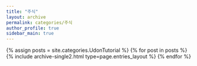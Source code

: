 ```yaml
---
title: "주식"
layout: archive
permalink: categories/주식
author_profile: true
sidebar_main: true
---
```


{% assign posts = site.categories.UdonTutorial %}
{% for post in posts %} {% include archive-single2.html type=page.entries_layout %} {% endfor %}
